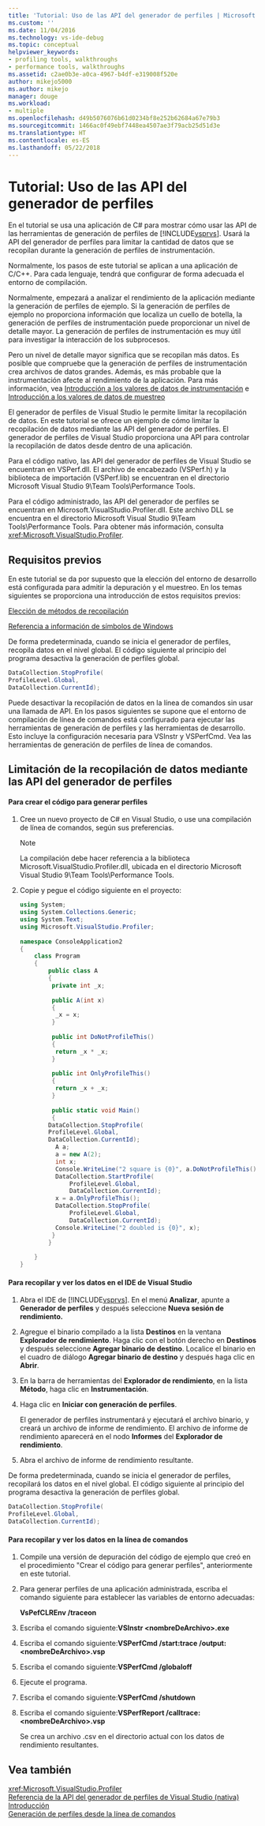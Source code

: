 ```yaml
---
title: 'Tutorial: Uso de las API del generador de perfiles | Microsoft Docs'
ms.custom: ''
ms.date: 11/04/2016
ms.technology: vs-ide-debug
ms.topic: conceptual
helpviewer_keywords:
- profiling tools, walkthroughs
- performance tools, walkthroughs
ms.assetid: c2ae0b3e-a0ca-4967-b4df-e319008f520e
author: mikejo5000
ms.author: mikejo
manager: douge
ms.workload:
- multiple
ms.openlocfilehash: d49b5076076b61d0234bf8e252b62684a67e79b3
ms.sourcegitcommit: 1466ac0f49ebf7448ea4507ae3f79acb25d51d3e
ms.translationtype: HT
ms.contentlocale: es-ES
ms.lasthandoff: 05/22/2018
---
```

# <a name="walkthrough-using-profiler-apis"></a>Tutorial: Uso de las API del generador de perfiles
En el tutorial se usa una aplicación de C# para mostrar cómo usar las API de las herramientas de generación de perfiles de [!INCLUDE[vsprvs](../code-quality/includes/vsprvs_md.md)]. Usará la API del generador de perfiles para limitar la cantidad de datos que se recopilan durante la generación de perfiles de instrumentación.  
  
 Normalmente, los pasos de este tutorial se aplican a una aplicación de C/C++. Para cada lenguaje, tendrá que configurar de forma adecuada el entorno de compilación.  
  
 Normalmente, empezará a analizar el rendimiento de la aplicación mediante la generación de perfiles de ejemplo. Si la generación de perfiles de ejemplo no proporciona información que localiza un cuello de botella, la generación de perfiles de instrumentación puede proporcionar un nivel de detalle mayor. La generación de perfiles de instrumentación es muy útil para investigar la interacción de los subprocesos.  
  
 Pero un nivel de detalle mayor significa que se recopilan más datos. Es posible que compruebe que la generación de perfiles de instrumentación crea archivos de datos grandes. Además, es más probable que la instrumentación afecte al rendimiento de la aplicación. Para más información, vea [Introducción a los valores de datos de instrumentación](../profiling/understanding-instrumentation-data-values.md) e [Introducción a los valores de datos de muestreo](../profiling/understanding-sampling-data-values.md)  
  
 El generador de perfiles de Visual Studio le permite limitar la recopilación de datos. En este tutorial se ofrece un ejemplo de cómo limitar la recopilación de datos mediante las API del generador de perfiles. El generador de perfiles de Visual Studio proporciona una API para controlar la recopilación de datos desde dentro de una aplicación.  
  
 Para el código nativo, las API del generador de perfiles de Visual Studio se encuentran en VSPerf.dll. El archivo de encabezado (VSPerf.h) y la biblioteca de importación (VSPerf.lib) se encuentran en el directorio Microsoft Visual Studio 9\Team Tools\Performance Tools\.  
  
 Para el código administrado, las API del generador de perfiles se encuentran en Microsoft.VisualStudio.Profiler.dll. Este archivo DLL se encuentra en el directorio Microsoft Visual Studio 9\Team Tools\Performance Tools. Para obtener más información, consulta <xref:Microsoft.VisualStudio.Profiler>.  
  
## <a name="prerequisites"></a>Requisitos previos  
 En este tutorial se da por supuesto que la elección del entorno de desarrollo está configurada para admitir la depuración y el muestreo. En los temas siguientes se proporciona una introducción de estos requisitos previos:  
  
 [Elección de métodos de recopilación](../profiling/how-to-choose-collection-methods.md)  
  
 [Referencia a información de símbolos de Windows](../profiling/how-to-reference-windows-symbol-information.md)  
  
 De forma predeterminada, cuando se inicia el generador de perfiles, recopila datos en el nivel global. El código siguiente al principio del programa desactiva la generación de perfiles global.  
  
```csharp  
DataCollection.StopProfile(  
ProfileLevel.Global,  
DataCollection.CurrentId);  
```  
  
 Puede desactivar la recopilación de datos en la línea de comandos sin usar una llamada de API. En los pasos siguientes se supone que el entorno de compilación de línea de comandos está configurado para ejecutar las herramientas de generación de perfiles y las herramientas de desarrollo. Esto incluye la configuración necesaria para VSInstr y VSPerfCmd. Vea las herramientas de generación de perfiles de línea de comandos.  
  
## <a name="limit-data-collection-using-profiler-apis"></a>Limitación de la recopilación de datos mediante las API del generador de perfiles  
  
#### <a name="to-create-the-code-to-profile"></a>Para crear el código para generar perfiles  
  
1.  Cree un nuevo proyecto de C# en Visual Studio, o use una compilación de línea de comandos, según sus preferencias.  
  
    > [!NOTE]
    >  La compilación debe hacer referencia a la biblioteca Microsoft.VisualStudio.Profiler.dll, ubicada en el directorio Microsoft Visual Studio 9\Team Tools\Performance Tools.  
  
2.  Copie y pegue el código siguiente en el proyecto:  
  
    ```csharp  
    using System;  
    using System.Collections.Generic;  
    using System.Text;  
    using Microsoft.VisualStudio.Profiler;  
  
    namespace ConsoleApplication2  
    {  
        class Program  
        {  
            public class A  
            {  
             private int _x;  
  
             public A(int x)  
             {  
              _x = x;  
             }  
  
             public int DoNotProfileThis()  
             {  
              return _x * _x;  
             }  
  
             public int OnlyProfileThis()  
             {  
              return _x + _x;  
             }  
  
             public static void Main()  
             {  
            DataCollection.StopProfile(  
            ProfileLevel.Global,  
            DataCollection.CurrentId);  
              A a;  
              a = new A(2);  
              int x;      
              Console.WriteLine("2 square is {0}", a.DoNotProfileThis());  
              DataCollection.StartProfile(  
                  ProfileLevel.Global,  
                  DataCollection.CurrentId);  
              x = a.OnlyProfileThis();  
              DataCollection.StopProfile(  
                  ProfileLevel.Global,   
                  DataCollection.CurrentId);  
              Console.WriteLine("2 doubled is {0}", x);  
             }  
            }  
  
        }  
    }  
    ```  
  
#### <a name="to-collect-and-view-data-in-the-visual-studio-ide"></a>Para recopilar y ver los datos en el IDE de Visual Studio  
  
1.  Abra el IDE de [!INCLUDE[vsprvs](../code-quality/includes/vsprvs_md.md)]. En el menú **Analizar**, apunte a **Generador de perfiles** y después seleccione **Nueva sesión de rendimiento.**  
  
2.  Agregue el binario compilado a la lista **Destinos** en la ventana **Explorador de rendimiento**. Haga clic con el botón derecho en **Destinos** y después seleccione **Agregar binario de destino**. Localice el binario en el cuadro de diálogo **Agregar binario de destino** y después haga clic en **Abrir**.  
  
3.  En la barra de herramientas del **Explorador de rendimiento**, en la lista **Método**, haga clic en **Instrumentación**.  
  
4.  Haga clic en **Iniciar con generación de perfiles**.  
  
     El generador de perfiles instrumentará y ejecutará el archivo binario, y creará un archivo de informe de rendimiento. El archivo de informe de rendimiento aparecerá en el nodo **Informes** del **Explorador de rendimiento**.  
  
5.  Abra el archivo de informe de rendimiento resultante.  
  
 De forma predeterminada, cuando se inicia el generador de perfiles, recopilará los datos en el nivel global. El código siguiente al principio del programa desactiva la generación de perfiles global.  
  
```csharp  
DataCollection.StopProfile(  
ProfileLevel.Global,  
DataCollection.CurrentId);  
```  
  
#### <a name="to-collect-and-view-data-at-the-command-line"></a>Para recopilar y ver los datos en la línea de comandos  
  
1.  Compile una versión de depuración del código de ejemplo que creó en el procedimiento "Crear el código para generar perfiles", anteriormente en este tutorial.  
  
2.  Para generar perfiles de una aplicación administrada, escriba el comando siguiente para establecer las variables de entorno adecuadas:  
  
     **VsPefCLREnv /traceon**  
  
3.  Escriba el comando siguiente:**VSInstr \<nombreDeArchivo>.exe**  
  
4.  Escriba el comando siguiente:**VSPerfCmd /start:trace /output:\<nombreDeArchivo>.vsp**  
  
5.  Escriba el comando siguiente:**VSPerfCmd /globaloff**  
  
6.  Ejecute el programa.  
  
7.  Escriba el comando siguiente:**VSPerfCmd /shutdown**  
  
8.  Escriba el comando siguiente:**VSPerfReport /calltrace:\<nombreDeArchivo>.vsp**  
  
     Se crea un archivo .csv en el directorio actual con los datos de rendimiento resultantes.  
  
## <a name="see-also"></a>Vea también  
 <xref:Microsoft.VisualStudio.Profiler>   
 [Referencia de la API del generador de perfiles de Visual Studio (nativa)](../profiling/visual-studio-profiler-api-reference-native.md)   
 [Introducción](../profiling/getting-started-with-performance-tools.md)   
 [Generación de perfiles desde la línea de comandos](../profiling/using-the-profiling-tools-from-the-command-line.md)